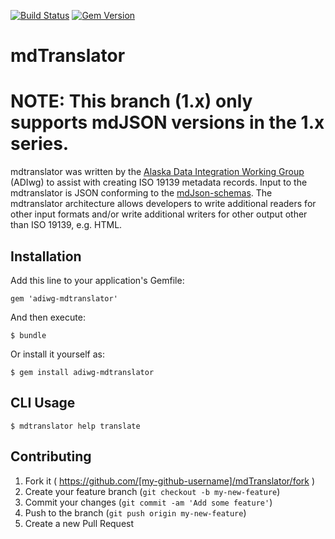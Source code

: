 [![Build Status](https://travis-ci.org/adiwg/mdTranslator.svg?branch=master)](https://travis-ci.org/adiwg/mdTranslator)
[![Gem Version](https://badge.fury.io/rb/adiwg-mdtranslator.svg)](http://badge.fury.io/rb/adiwg-mdtranslator)

# mdTranslator

# __NOTE__: This branch (1.x) only supports mdJSON versions in the 1.x series.

mdtranslator was written by the [Alaska Data Integration Working Group](http://www.adiwg.org) (ADIwg) to assist with creating ISO 19139 metadata records.  Input to the mdtranslator is JSON conforming to the [mdJson-schemas](https://github.com/adiwg/mdJson-schemas).  The mdtranslator architecture allows developers to write additional readers for other input formats and/or write additional writers for other output other than ISO 19139, e.g. HTML.

## Installation

Add this line to your application's Gemfile:

    gem 'adiwg-mdtranslator'

And then execute:

    $ bundle

Or install it yourself as:

    $ gem install adiwg-mdtranslator

## CLI Usage

    $ mdtranslator help translate

## Contributing

1. Fork it ( https://github.com/[my-github-username]/mdTranslator/fork )
2. Create your feature branch (`git checkout -b my-new-feature`)
3. Commit your changes (`git commit -am 'Add some feature'`)
4. Push to the branch (`git push origin my-new-feature`)
5. Create a new Pull Request
